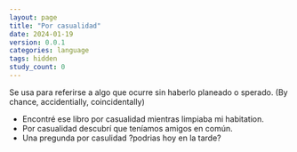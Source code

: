 ```yaml
---
layout: page
title: "Por casualidad"
date: 2024-01-19
version: 0.0.1
categories: language
tags: hidden
study_count: 0
---
```


Se usa para referirse a algo que ocurre sin haberlo planeado o sperado. (By chance, accidentially, coincidentally)

- Encontré ese libro por casualidad mientras limpiaba mi habitation.
- Por casualidad descubrí que teníamos amigos en común.
- Una pregunda por casulidad ?podrias hoy en la tarde?
